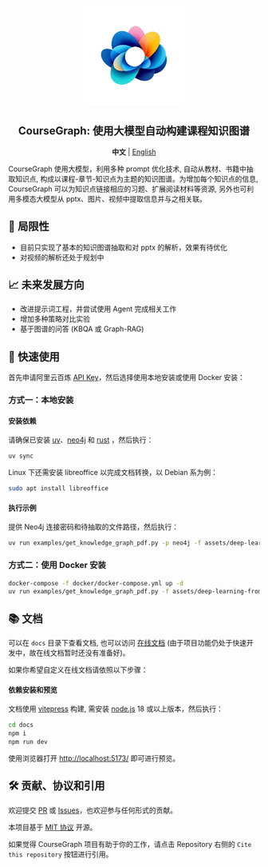 <div align="center">
<img src="docs/public/logo.png" width="200"  alt="" />
<h2>CourseGraph: 使用大模型自动构建课程知识图谱</h2>

<p>
    <b>中文</b> | <a href="README_en.md">English</a>
</p>
</div>

CourseGraph 使用大模型，利用多种 prompt 优化技术, 自动从教材、书籍中抽取知识点, 构成以课程-章节-知识点为主题的知识图谱。为增加每个知识点的信息, CourseGraph 可以为知识点链接相应的习题、扩展阅读材料等资源, 另外也可利用多模态大模型从 pptx、图片、视频中提取信息并与之相关联。

## 🤔 局限性

- 目前只实现了基本的知识图谱抽取和对 pptx 的解析，效果有待优化
- 对视频的解析还处于规划中

## 📈 未来发展方向

- 改进提示词工程，并尝试使用 Agent 完成相关工作
- 增加多种策略对比实验
- 基于图谱的问答 (KBQA 或 Graph-RAG)

## 🚀 快速使用

首先申请阿里云百炼 [API Key](https://help.aliyun.com/zh/model-studio/developer-reference/get-api-key)，然后选择使用本地安装或使用 Docker 安装：

### 方式一：本地安装

#### 安装依赖

请确保已安装 [uv](https://docs.astral.sh/uv/)、[neo4j](https://neo4j.com/) 和 [rust](https://www.rust-lang.org/) ，然后执行：

```bash
uv sync
```

Linux 下还需安装 libreoffice 以完成文档转换，以 Debian 系为例：

```bash
sudo apt install libreoffice
```

#### 执行示例

提供 Neo4j 连接密码和待抽取的文件路径，然后执行：

```bash
uv run examples/get_knowledge_graph_pdf.py -p neo4j -f assets/deep-learning-from-scratch.pdf
```

### 方式二：使用 Docker 安装

```bash
docker-compose -f docker/docker-compose.yml up -d
uv run examples/get_knowledge_graph_pdf.py -f assets/deep-learning-from-scratch.pdf
```

## 📚 文档

可以在 `docs` 目录下查看文档, 也可以访问 [在线文档](https://CPU-DS.github.io/CourseGraph/) (由于项目功能仍处于快速开发中，故在线文档暂时还没有准备好)。

如果你希望自定义在线文档请依照以下步骤：

#### 依赖安装和预览

文档使用 [vitepress](https://vitepress.dev/) 构建, 需安装 [node.js](https://nodejs.org/) 18 或以上版本，然后执行：

```bash
cd docs
npm i
npm run dev
```

使用浏览器打开 [http://localhost:5173/](http://localhost:5173/) 即可进行预览。


## 🛠️ 贡献、协议和引用

欢迎提交 [PR](https://github.com/CPU-DS/CourseGraph/pulls) 或 [Issues](https://github.com/CPU-DS/CourseGraph/issues)，也欢迎参与任何形式的贡献。

本项目基于 [MIT 协议](LICENSE) 开源。

如果觉得 CourseGraph 项目有助于你的工作，请点击 Repository 右侧的 `Cite this repository` 按钮进行引用。
